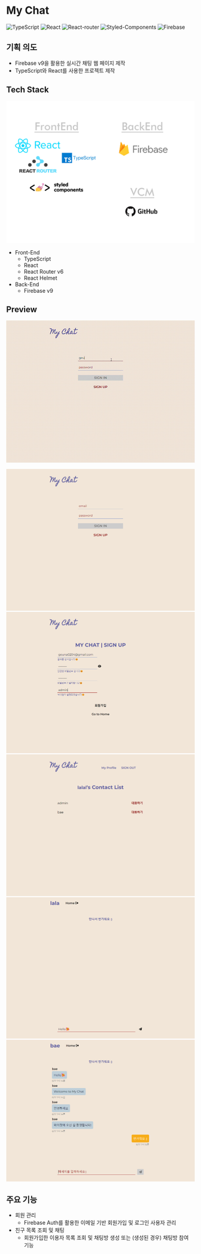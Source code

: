 # My Chat  
  
   
![TypeScript](https://img.shields.io/badge/TypeScript-4.7.2-blue) ![React](https://img.shields.io/badge/React-18.1.0-purple) ![React-router](https://img.shields.io/badge/React%20Router-6.3.0-green) ![Styled-Components](https://img.shields.io/badge/Styled%20Components-5.3.5-pink) ![Firebase](https://img.shields.io/badge/Firebase-9.8.1-orange)  
  
  
## 기획 의도

- Firebase v9을 활용한 실시간 채팅 웹 페이지 제작
- TypeScript와 React를 사용한 프로젝트 제작
  

## Tech Stack

![My-Chat-Tech-Stack](./assets/My_Chat_TechStack.jpg)

- Front-End
  - TypeScript
  - React
  - React Router v6
  - React Helmet
- Back-End
  - Firebase v9
  
    
## Preview
  
![mychat-preview](./assets/mychat-preview.gif)
  
![mychat01](./assets/mychat01.jpg)  
![mychat02](./assets/mychat02.jpg)  
![mychat03](./assets/mychat03.jpg)  
![mychat04](./assets/mychat04.jpg)  
![mychat05](./assets/mychat05.jpg)  
  
  
## 주요 기능

- 회원 관리
  - Firebase Auth를 활용한 이메일 기반 회원가입 및 로그인 사용자 관리
- 친구 목록 조회 및 채팅
  - 회원가입한 이용자 목록 조회 및 채팅방 생성 또는 (생성된 경우) 채팅방 참여 기능
  
  